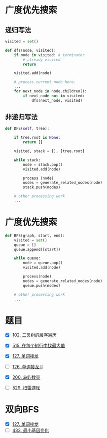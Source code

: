 # 广度优先搜索

## 递归写法
```python
visited = set() 

def dfs(node, visited):
    if node in visited: # terminator
        # already visited 
        return 

    visited.add(node) 

    # process current node here. 
    ...
    for next_node in node.children(): 
        if next_node not in visited: 
            dfs(next_node, visited)
```

## 非递归写法
```python
def DFS(self, tree): 

    if tree.root is None: 
        return [] 

    visited, stack = [], [tree.root]

    while stack: 
        node = stack.pop() 
        visited.add(node)

        process (node) 
        nodes = generate_related_nodes(node) 
        stack.push(nodes) 

    # other processing work 
    ...
```

# 广度优先搜索
```python
def BFS(graph, start, end):
    visited = set()
    queue = [] 
    queue.append([start]) 

    while queue: 
        node = queue.pop() 
        visited.add(node)

        process(node) 
        nodes = generate_related_nodes(node) 
        queue.push(nodes)

    # other processing work 
    ...
```

# 题目
- [x] [102. 二叉树的层序遍历](https://leetcode-cn.com/problems/binary-tree-level-order-traversal/#/description)  
- [x] [515. 在每个树行中找最大值](https://leetcode-cn.com/problems/find-largest-value-in-each-tree-row/)  
- [x] [127. 单词接龙](https://leetcode-cn.com/problems/word-ladder/description/)  
- [ ] [126. 单词接龙 II](https://leetcode-cn.com/problems/word-ladder-ii/description/) 
- [x] [200. 岛屿数量](https://leetcode-cn.com/problems/number-of-islands/)  
- [ ] [529. 扫雷游戏](https://leetcode-cn.com/problems/minesweeper/description/) 


# 双向BFS
- [x] [127. 单词接龙](https://leetcode-cn.com/problems/word-ladder/)    
- [ ] [433. 最小基因变化](https://leetcode-cn.com/problems/minimum-genetic-mutation/)
